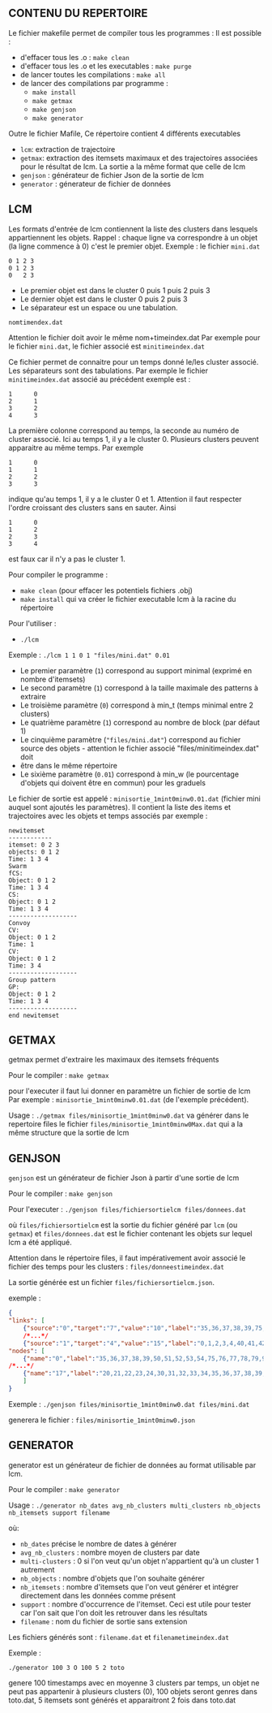 CONTENU DU REPERTOIRE
--------------------------------------------------- 

Le fichier makefile permet de compiler tous les programmes :
Il est possible :
- d'effacer tous les .o : `make clean`
- d'effacer tous les .o et les executables : `make purge`
- de lancer toutes les compilations : `make all`
- de lancer des compilations par programme :
	- `make install`
	- `make getmax`
	- `make genjson`
	- `make generator`

Outre le fichier Mafile, Ce répertoire contient 4 différents executables
- `lcm`: extraction de trajectoire
- `getmax`: extraction des itemsets maximaux et des trajectoires associées pour le résultat de lcm. La sortie a la même format que celle de lcm
- `genjson` : générateur de fichier Json de la sortie de lcm
- `generator` : génerateur de fichier de données


LCM
---------------------------------------------------

Les formats d'entrée de lcm contiennent la liste des clusters dans lesquels appartiennent les objets. Rappel : chaque ligne va correspondre à 
un objet (la ligne commence à 0) c'est le premier objet.
Exemple : 
le fichier `mini.dat`

	0 1 2 3
	0 1 2 3
	0   2 3
	
- Le premier objet est dans le cluster 0 puis 1 puis 2 puis 3
- Le dernier objet est dans le cluster 0 puis 2 puis 3
- Le séparateur est un espace ou une tabulation.

`nomtimendex.dat`

Attention le fichier doit avoir le même nom+timeindex.dat 
Par exemple pour le fichier `mini.dat`, le fichier associé est `minitimeindex.dat`

Ce fichier permet de connaitre pour un temps donné le/les cluster associé.
Les séparateurs sont des tabulations.
Par exemple le fichier `minitimeindex.dat` associé au précédent exemple est :

 	1      0
  	2      1
  	3      2
  	4      3
	
La première colonne correspond au temps, la seconde au numéro de cluster associé. Ici au temps 1, il y a le cluster 0. Plusieurs clusters peuvent 
apparaitre au même temps. Par exemple

 	1      0
  	1      1
  	2      2
  	3      3
	
indique qu'au temps 1, il y a le cluster 0 et 1.
Attention il faut respecter l'ordre croissant des clusters sans en sauter. 
Ainsi 

 	1      0
  	1      2
  	2      3
  	3      4

est faux car il n'y a pas le cluster 1.


Pour compiler le programme : 
- `make clean` (pour effacer les potentiels fichiers .obj)
- `make install` qui va créer le fichier executable lcm à la racine du répertoire


Pour l'utiliser : 
- `./lcm`

Exemple : 
`./lcm 1 1 0 1 "files/mini.dat" 0.01`

- Le premier paramètre (`1`) correspond au support minimal (exprimé en nombre d'itemsets)
- Le second paramètre (`1`) correspond à la taille maximale des patterns à extraire
- Le troisième paramètre (`0`) correspond à min_t (temps minimal entre 2 clusters)
- Le quatrième paramètre (`1`) correspond au nombre de block (par défaut 1)
- Le cinquième paramètre (`"files/mini.dat"`) correspond au fichier source des objets - attention le fichier associé "files/minitimeindex.dat" doit 
- être dans le même répertoire
- Le sixième paramètre (`0.01`) correspond à min_w (le pourcentage d'objets qui doivent être en commun) pour les graduels

Le fichier de sortie est appelé : `minisortie_1mint0minw0.01.dat` (fichier mini auquel sont ajoutés les paramètres).
Il contient la liste des items et trajectoires avec les objets et temps associés
par exemple :

```
newitemset
------------
itemset: 0 2 3 
objects: 0 1 2 
Time: 1 3 4 
Swarm
fCS: 
Object: 0 1 2 
Time: 1 3 4 
CS: 
Object: 0 1 2 
Time: 1 3 4 
-------------------
Convoy
CV: 
Object: 0 1 2 
Time: 1 
CV: 
Object: 0 1 2 
Time: 3 4 
-------------------
Group pattern
GP: 
Object: 0 1 2 
Time: 1 3 4 
-------------------
end newitemset
```

GETMAX
-------
getmax permet d'extraire les maximaux des itemsets fréquents

Pour le compiler : `make getmax`

pour l'executer il faut lui donner en paramètre un fichier de sortie de lcm
Par exemple : `minisortie_1mint0minw0.01.dat` (de l'exemple précédent).

Usage : `./getmax files/minisortie_1mint0minw0.dat`
va générer dans le repertoire files le fichier `files/minisortie_1mint0minw0Max.dat` qui a la même structure que la sortie de lcm


GENJSON
-------
`genjson` est un générateur de fichier Json à partir d'une sortie de lcm

Pour le compiler : `make genjson`

Pour l'executer : `./genjson files/fichiersortielcm files/donnees.dat`

où `files/fichiersortielcm` est la sortie du fichier généré par `lcm` (ou `getmax`) et `files/donnees.dat` est le fichier contenant les objets sur lequel lcm a été appliqué. 

Attention dans le répertoire files, il faut impérativement avoir associé le fichier des temps pour les clusters : `files/donneestimeindex.dat`

La sortie générée est un fichier `files/fichiersortielcm.json`.

exemple :
```json
{
"links": [
	{"source":"0","target":"7","value":"10","label":"35,36,37,38,39,75,76,77,78,79"},
	/*...*/
	{"source":"1","target":"4","value":"15","label":"0,1,2,3,4,40,41,42,43,44,55,56,57,58,59"}],
"nodes": [
	{"name":"0","label":"35,36,37,38,39,50,51,52,53,54,75,76,77,78,79,90,91,92,93,94","time":"1"},
/*...*/
	{"name":"17","label":"20,21,22,23,24,30,31,32,33,34,35,36,37,38,39,45,46,47,48,49,50,51,52,53,54,65,66,67,68,69,75,76,77,78,79,90,91,92,93,94","time":"9"}
	]
}
```

Exemple : `./genjson files/minisortie_1mint0minw0.dat files/mini.dat`

generera le fichier : `files/minisortie_1mint0minw0.json`


GENERATOR
---------
generator est un générateur de fichier de données au format utilisable par lcm.

Pour le compiler : `make generator`

Usage :
`./generator nb_dates avg_nb_clusters multi_clusters nb_objects nb_itemsets support filename`

où:
- `nb_dates` précise le nombre de dates à générer
- `avg_nb_clusters` : nombre moyen de clusters par date
- `multi-clusters` : 0 si l'on veut qu'un objet n'appartient qu'à un cluster 1 autrement
- `nb_objects` : nombre d'objets que l'on souhaite générer
- `nb_itemsets` : nombre d'itemsets que l'on veut générer et intégrer directement dans les données comme présent
- `support` : nombre d'occurrence de l'itemset. Ceci est utile pour tester car l'on sait que l'on doit les retrouver dans les résultats
- `filename` : nom du fichier de sortie sans extension

Les fichiers générés sont : `filename.dat` et `filenametimeindex.dat`


Exemple : 

`./generator 100 3 O 100 5 2 toto`

genere 100 timestamps avec en moyenne 3 clusters par temps, un objet ne peut pas appartenir à plusieurs clusters (0), 100 objets 
seront genres dans toto.dat, 5 itemsets sont générés et apparaitront 2 fois dans toto.dat
